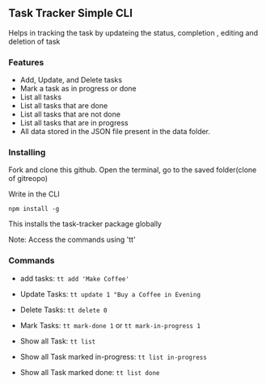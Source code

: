 ## Task Tracker Simple CLI

Helps in tracking the task by updateing the status, completion , editing and deletion of task

### Features

- Add, Update, and Delete tasks
- Mark a task as in progress or done
- List all tasks
- List all tasks that are done
- List all tasks that are not done
- List all tasks that are in progress
- All data stored in the JSON file present in the data folder.

### Installing

Fork and clone this github. Open the terminal, go to the saved folder(clone of gitreopo)

Write in the CLI

```
npm install -g
```

This installs the task-tracker package globally

Note: Access the commands using 'tt'

### Commands

- add tasks: `tt add 'Make Coffee'`

- Update Tasks: `tt update 1 "Buy a Coffee in Evening`
- Delete Tasks: `tt delete 0 `
- Mark Tasks: `tt mark-done 1` or `tt mark-in-progress 1`
- Show all Task: `tt list `
- Show all Task marked in-progress: `tt list in-progress`
- Show all Task marked done: `tt list done `
